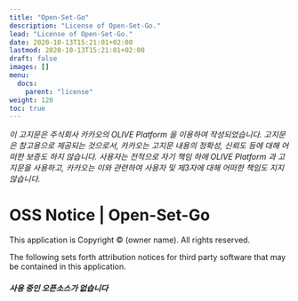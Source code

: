 ```yaml
---
title: "Open-Set-Go"
description: "License of Open-Set-Go."
lead: "License of Open-Set-Go."
date: 2020-10-13T15:21:01+02:00
lastmod: 2020-10-13T15:21:01+02:00
draft: false
images: []
menu:
  docs:
    parent: "license"
weight: 120
toc: true
---
```


_이 고지문은 주식회사 카카오의 OLIVE Platform 을 이용하여 작성되었습니다.
고지문은 참고용으로 제공되는 것으로서, 카카오는 고지문 내용의 정확성, 신뢰도 등에 대해 어떠한 보증도 하지 않습니다.
사용자는 전적으로 자기 책임 하에 OLIVE Platform 과 고지문을 사용하고, 카카오는 이와 관련하여 사용자 및 제3자에 대해 어떠한 책임도 지지 않습니다._

# OSS Notice | Open-Set-Go

This application is Copyright © (owner name). All rights reserved.

The following sets forth attribution notices for third party software that may be contained in this application.

##### 사용 중인 오픈소스가 없습니다
